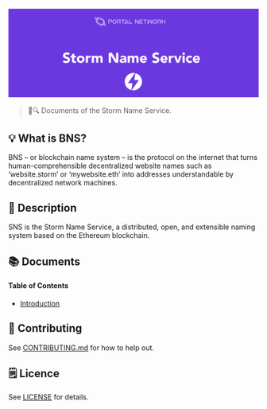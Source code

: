 ![Storm Name Service](./assets/title.jpg)

> 📖🔍 Documents of the Storm Name Service.

## 💡 What is BNS?
BNS – or blockchain name system – is the protocol on the internet that turns human-comprehensible decentralized website names such as ‘website.storm’ or ‘mywebsite.eth’ into addresses understandable by decentralized network machines.

## 📝 Description

SNS is the Storm Name Service, a distributed, open, and extensible naming system based on the Ethereum blockchain.

## 📚 Documents

#### Table of Contents
-  [Introduction](./docs/INTRODUCTION.md)

## 📣 Contributing
See [CONTRIBUTING.md](./CONTRIBUTING.md) for how to help out.

## 🗒 Licence
See [LICENSE](./LICENSE) for details.
